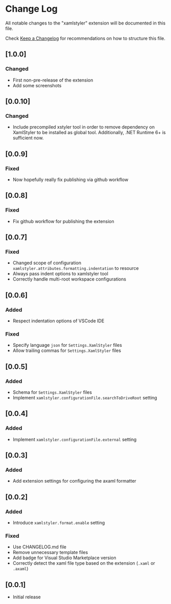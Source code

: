 # Change Log

All notable changes to the "xamlstyler" extension will be documented in this file.

Check [Keep a Changelog](http://keepachangelog.com/) for recommendations on how to structure this file.

## [1.0.0]
### Changed
- First non-pre-release of the extension
- Add some screenshots

## [0.0.10]
### Changed
- Include precompiled xstyler tool in order to remove dependency on XamlStyler to be installed as global tool. Additionally, .NET Runtime 6+ is sufficient now.

## [0.0.9]
### Fixed
- Now hopefully really fix publishing via github workflow

## [0.0.8]
### Fixed
- Fix github workflow for publishing the extension

## [0.0.7]
### Fixed
- Changed scope of configuration `xamlstyler.attributes.formatting.indentation` to resource
- Always pass indent options to xamlstyler tool
- Correctly handle multi-root workspace configurations

## [0.0.6]

### Added
- Respect indentation options of VSCode IDE

### Fixed
- Specify language `json` for `Settings.XamlStyler` files
- Allow trailing commas for `Settings.XamlStyler` files

## [0.0.5]

### Added
- Schema for `Settings.XamlStyler` files
- Implement `xamlstyler.configurationFile.searchToDriveRoot` setting

## [0.0.4]

### Added
- Implement `xamlstyler.configurationFile.external` setting

## [0.0.3]

### Added
- Add extension settings for configuring the axaml formatter

## [0.0.2]

### Added
- Introduce `xamlstyler.format.enable` setting

### Fixed
- Use CHANGELOG.md file
- Remove unnecessary template files
- Add badge for Visual Studio Marketplace version
- Correctly detect the xaml file type based on the extension (`.xaml` or `.axaml`)

## [0.0.1]

- Initial release

